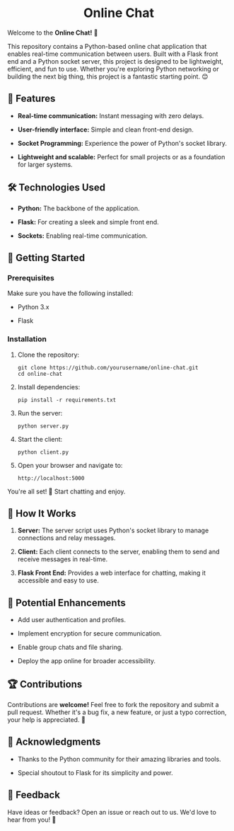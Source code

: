 <h1 align="center">Online Chat</h1>

Welcome to the **Online Chat!** 🚀

This repository contains a Python-based online chat application that enables real-time communication between users. Built with a Flask front end and a Python socket server, this project is designed to be lightweight, efficient, and fun to use. Whether you're exploring Python networking or building the next big thing, this project is a fantastic starting point. 😊

## 🌟 Features

- **Real-time communication:** Instant messaging with zero delays.

- **User-friendly interface:** Simple and clean front-end design.

 - **Socket Programming:** Experience the power of Python's socket library.

 - **Lightweight and scalable:** Perfect for small projects or as a foundation for larger systems.

## 🛠️ Technologies Used

 - **Python:** The backbone of the application.

 - **Flask:** For creating a sleek and simple front end.

 - **Sockets:** Enabling real-time communication.

## 🚀 Getting Started

### Prerequisites

Make sure you have the following installed:

 - Python 3.x

 - Flask

### Installation

1. Clone the repository:

       git clone https://github.com/yourusername/online-chat.git
       cd online-chat

2. Install dependencies:

       pip install -r requirements.txt

3. Run the server:

       python server.py

4. Start the client:

       python client.py

5. Open your browser and navigate to:

       http://localhost:5000

You're all set! 🎉 Start chatting and enjoy.

## 🤔 How It Works

1. **Server:** The server script uses Python's socket library to manage connections and relay messages.

2. **Client:** Each client connects to the server, enabling them to send and receive messages in real-time.

3. **Flask Front End:** Provides a web interface for chatting, making it accessible and easy to use.

## 🎯 Potential Enhancements

 - Add user authentication and profiles.

 - Implement encryption for secure communication.

 - Enable group chats and file sharing.

 - Deploy the app online for broader accessibility.

## 🏆 Contributions

Contributions are **welcome!** Feel free to fork the repository and submit a pull request. Whether it's a bug fix, a new feature, or just a typo correction, your help is appreciated. 💪

## 🙌 Acknowledgments

 - Thanks to the Python community for their amazing libraries and tools.

 - Special shoutout to Flask for its simplicity and power.

## 📢 Feedback

Have ideas or feedback? Open an issue or reach out to us. We'd love to hear from you! 💬
